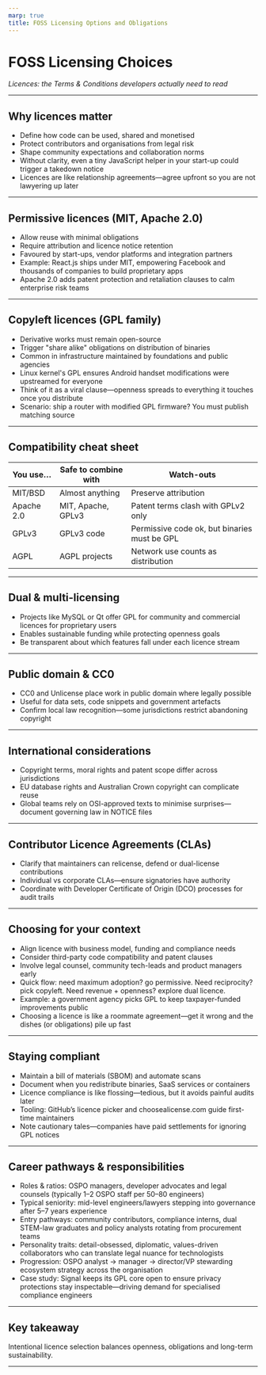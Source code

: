 ```yaml
---
marp: true
title: FOSS Licensing Options and Obligations
---
```


# FOSS Licensing Choices
*Licences: the Terms & Conditions developers actually need to read*

---

## Why licences matter
- Define how code can be used, shared and monetised
- Protect contributors and organisations from legal risk
- Shape community expectations and collaboration norms
- Without clarity, even a tiny JavaScript helper in your start-up could trigger a takedown notice
- Licences are like relationship agreements—agree upfront so you are not lawyering up later

---

## Permissive licences (MIT, Apache 2.0)
- Allow reuse with minimal obligations
- Require attribution and licence notice retention
- Favoured by start-ups, vendor platforms and integration partners
- Example: React.js ships under MIT, empowering Facebook and thousands of companies to build proprietary apps
- Apache 2.0 adds patent protection and retaliation clauses to calm enterprise risk teams

---

## Copyleft licences (GPL family)
- Derivative works must remain open-source
- Trigger "share alike" obligations on distribution of binaries
- Common in infrastructure maintained by foundations and public agencies
- Linux kernel's GPL ensures Android handset modifications were upstreamed for everyone
- Think of it as a viral clause—openness spreads to everything it touches once you distribute
- Scenario: ship a router with modified GPL firmware? You must publish matching source

---

## Compatibility cheat sheet
| You use… | Safe to combine with | Watch-outs |
| --- | --- | --- |
| MIT/BSD | Almost anything | Preserve attribution |
| Apache 2.0 | MIT, Apache, GPLv3 | Patent terms clash with GPLv2 only |
| GPLv3 | GPLv3 code | Permissive code ok, but binaries must be GPL |
| AGPL | AGPL projects | Network use counts as distribution |

---

## Dual & multi-licensing
- Projects like MySQL or Qt offer GPL for community and commercial licences for proprietary users
- Enables sustainable funding while protecting openness goals
- Be transparent about which features fall under each licence stream

---

## Public domain & CC0
- CC0 and Unlicense place work in public domain where legally possible
- Useful for data sets, code snippets and government artefacts
- Confirm local law recognition—some jurisdictions restrict abandoning copyright

---

## International considerations
- Copyright terms, moral rights and patent scope differ across jurisdictions
- EU database rights and Australian Crown copyright can complicate reuse
- Global teams rely on OSI-approved texts to minimise surprises—document governing law in NOTICE files

---

## Contributor Licence Agreements (CLAs)
- Clarify that maintainers can relicense, defend or dual-license contributions
- Individual vs corporate CLAs—ensure signatories have authority
- Coordinate with Developer Certificate of Origin (DCO) processes for audit trails

---

## Choosing for your context
- Align licence with business model, funding and compliance needs
- Consider third-party code compatibility and patent clauses
- Involve legal counsel, community tech-leads and product managers early
- Quick flow: need maximum adoption? go permissive. Need reciprocity? pick copyleft. Need revenue + openness? explore dual licence.
- Example: a government agency picks GPL to keep taxpayer-funded improvements public
- Choosing a licence is like a roommate agreement—get it wrong and the dishes (or obligations) pile up fast

---

## Staying compliant
- Maintain a bill of materials (SBOM) and automate scans
- Document when you redistribute binaries, SaaS services or containers
- Licence compliance is like flossing—tedious, but it avoids painful audits later
- Tooling: GitHub’s licence picker and choosealicense.com guide first-time maintainers
- Note cautionary tales—companies have paid settlements for ignoring GPL notices

---

## Career pathways & responsibilities
- Roles & ratios: OSPO managers, developer advocates and legal counsels (typically 1–2 OSPO staff per 50–80 engineers)
- Typical seniority: mid-level engineers/lawyers stepping into governance after 5–7 years experience
- Entry pathways: community contributors, compliance interns, dual STEM-law graduates and policy analysts rotating from procurement teams
- Personality traits: detail-obsessed, diplomatic, values-driven collaborators who can translate legal nuance for technologists
- Progression: OSPO analyst → manager → director/VP stewarding ecosystem strategy across the organisation
- Case study: Signal keeps its GPL core open to ensure privacy protections stay inspectable—driving demand for specialised compliance engineers

---

## Key takeaway
Intentional licence selection balances openness, obligations and long-term sustainability.

---
